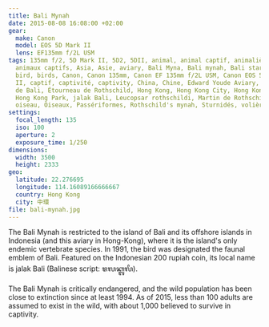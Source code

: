 ```yaml
---
title: Bali Mynah
date: 2015-08-08 16:08:00 +02:00
gear:
  make: Canon
  model: EOS 5D Mark II
  lens: EF135mm f/2L USM
tags: 135mm f/2, 5D Mark II, 5D2, 5DII, animal, animal captif, animalière,
  animaux captifs, Asia, Asie, aviary, Bali Myna, Bali mynah, Bali starling,
  bird, birds, Canon, Canon 135mm, Canon EF 135mm f/2L USM, Canon EOS 5D Mark
  II, captif, captivité, captivity, China, Chine, Edward Youde Aviary, Étourneau
  de Bali, Étourneau de Rothschild, Hong Kong, Hong Kong City, Hong Kong Island,
  Hong Kong Park, jalak Bali, Leucopsar rothschildi, Martin de Rothschild,
  oiseau, Oiseaux, Passériformes, Rothschild's mynah, Sturnidés, volière
settings:
  focal_length: 135
  iso: 100
  aperture: 2
  exposure_time: 1/250
dimensions:
  width: 3500
  height: 2333
geo:
  latitude: 22.276695
  longitude: 114.16089166666667
  country: Hong Kong
  city: 中環
file: bali-mynah.jpg
---
```


The Bali Mynah is restricted to the island of Bali and its offshore islands in Indonesia (and this aviary in Hong-Kong), where it is the island's only endemic vertebrate species. In 1991, the bird was designated the faunal emblem of Bali. Featured on the Indonesian 200 rupiah coin, its local name is jalak Bali (Balinese script: ᬚᬮᬓ᭄ᬩᬮᬶ).

The Bali Mynah is critically endangered, and the wild population has been close to extinction since at least 1994. As of 2015, less than 100 adults are assumed to exist in the wild, with about 1,000 believed to survive in captivity.
